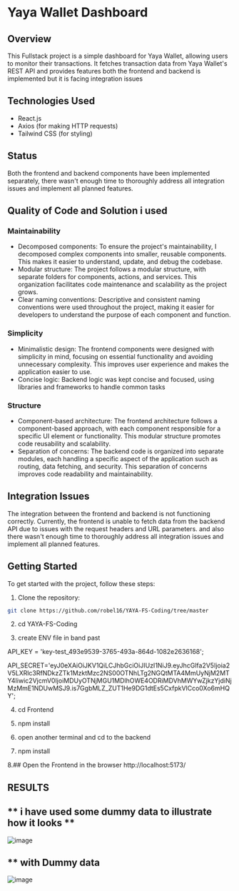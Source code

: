 # **Yaya Wallet Dashboard**
## **Overview**
This Fullstack project is a simple dashboard for Yaya Wallet, allowing users to monitor their transactions. It fetches transaction data from Yaya Wallet's REST API and provides features both the frontend and backend is implemented but it is facing integration issues
## Technologies Used

- React.js
- Axios (for making HTTP requests)
- Tailwind CSS (for styling)
## **Status**
Both the frontend and backend components have been implemented separately, there wasn't enough time to thoroughly address all integration issues and implement all planned features.
## **Quality of Code and Solution i used**
### **Maintainability**
- Decomposed components: To ensure the project's maintainability, I decomposed complex components into smaller, reusable components. This makes it easier to understand, update, and debug the codebase.
- Modular structure: The project follows a modular structure, with separate folders for components, actions, and services. This organization facilitates code maintenance and scalability as the project grows.
- Clear naming conventions: Descriptive and consistent naming conventions were used throughout the project, making it easier for developers to understand the purpose of each component and function.

### **Simplicity**
- Minimalistic design: The frontend components were designed with simplicity in mind, focusing on essential functionality and avoiding unnecessary complexity. This improves user experience and makes the application easier to use.
- Concise logic: Backend logic was kept concise and focused, using  libraries and frameworks to handle common tasks

### **Structure**
- Component-based architecture: The frontend architecture follows a component-based approach, with each component responsible for a specific UI element or functionality. This modular structure promotes code reusability and scalability.
- Separation of concerns: The backend code is organized into separate modules, each handling a specific aspect of the application such as routing, data fetching, and security. This separation of concerns improves code readability and maintainability.

## **Integration Issues**
The integration between the frontend and backend is not functioning correctly. Currently, the frontend is unable to fetch data from the backend API due to issues with the request headers and URL parameters. and also there wasn't enough time to thoroughly address all integration issues and implement all planned features.

## Getting Started

To get started with the project, follow these steps:

1. Clone the repository:

```bash
git clone https://github.com/robel16/YAYA-FS-Coding/tree/master
```
2. cd YAYA-FS-Coding

3. create ENV file in band past

API_KEY = 'key-test_493e9539-3765-493a-864d-1082e2636168'; 

API_SECRET='eyJ0eXAiOiJKV1QiLCJhbGciOiJIUzI1NiJ9.eyJhcGlfa2V5Ijoia2V5LXRlc3RfNDkzZTk1MzktMzc2NS00OTNhLTg2NGQtMTA4MmUyNjM2MTY4Iiwic2VjcmV0IjoiMDUyOTNjMGU1MDlhOWE4ODRiMDVhMWYwZjkzYjdiNjMzMmE1NDUwMSJ9.is7GgbMLZ_ZUT1He9DG1dtEs5CxfpkVlCco0Xo6mHQY';
 

4. cd Frontend

5. npm install

6. open another terminal and cd to the backend


7. npm install

8.## Open the Frontend in the browser   http://localhost:5173/
## RESULTS
## ** i have used some dummy data to illustrate how it looks **
![image](https://github.com/robel16/YAYA-FS-Coding/assets/99750963/c4c1b7ed-3571-4c9d-a67d-6e73b6d8b6ae)
## ** with Dummy data
![image](https://github.com/robel16/YAYA-FS-Coding/assets/99750963/66b92a30-a129-4b4c-9f45-fd83fab7a757)


